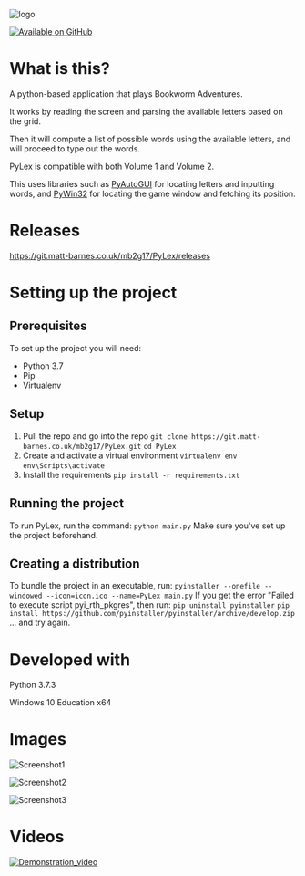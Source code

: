 ![logo](https://git.matt-barnes.co.uk/mb2g17/PyLex/raw/branch/master/resources/logo.png)

[![Available on GitHub](https://img.shields.io/badge/Available%20on-GitHub-white?style=flat-square&logo=github)](https://github.com/mb2g17/PyLex)

# What is this?
A python-based application that plays Bookworm Adventures.

It works by reading the screen and parsing the available letters based on the grid.

Then it will compute a list of possible words using the available letters, and will proceed to type out the words.

PyLex is compatible with both Volume 1 and Volume 2.

This uses libraries such as [PyAutoGUI](https://pypi.org/project/PyAutoGUI/) for locating letters and inputting words, and [PyWin32](https://pypi.org/project/pywin32/) for locating the game window and fetching its position.

# Releases

https://git.matt-barnes.co.uk/mb2g17/PyLex/releases

# Setting up the project
## Prerequisites
To set up the project you will need:
 - Python 3.7
 - Pip
 - Virtualenv

## Setup

 1. Pull the repo and go into the repo
`git clone https://git.matt-barnes.co.uk/mb2g17/PyLex.git`
`cd PyLex`
 2. Create and activate a virtual environment
`virtualenv env`
`env\Scripts\activate`
 3. Install the requirements
`pip install -r requirements.txt`

## Running the project
To run PyLex, run the command:
`python main.py`
Make sure you've set up the project beforehand.
## Creating a distribution
To bundle the project in an executable, run:
`pyinstaller --onefile --windowed --icon=icon.ico --name=PyLex main.py`
If you get the error "Failed to execute script pyi_rth_pkgres", then run:
`pip uninstall pyinstaller`
`pip install https://github.com/pyinstaller/pyinstaller/archive/develop.zip`
... and try again.

# Developed with

Python 3.7.3

Windows 10 Education x64

# Images

![Screenshot1](https://git.matt-barnes.co.uk/mb2g17/PyLex/raw/branch/master/Screenshot_1.png)

![Screenshot2](https://git.matt-barnes.co.uk/mb2g17/PyLex/raw/branch/master/Screenshot_2.png)

![Screenshot3](https://git.matt-barnes.co.uk/mb2g17/PyLex/raw/branch/master/Screenshot_3.png)

# Videos

[![Demonstration_video](https://img.youtube.com/vi/g8HonXzjAeQ/0.jpg)](https://www.youtube.com/watch?v=g8HonXzjAeQ)